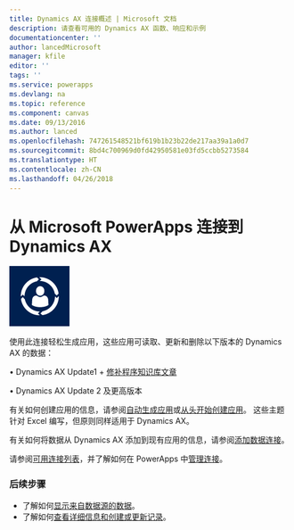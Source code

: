 ```yaml
---
title: Dynamics AX 连接概述 | Microsoft 文档
description: 请查看可用的 Dynamics AX 函数、响应和示例
documentationcenter: ''
author: lancedMicrosoft
manager: kfile
editor: ''
tags: ''
ms.service: powerapps
ms.devlang: na
ms.topic: reference
ms.component: canvas
ms.date: 09/13/2016
ms.author: lanced
ms.openlocfilehash: 747261548521bf619b1b23b22de217aa39a1a0d7
ms.sourcegitcommit: 8bd4c700969d0fd42950581e03fd5ccbb5273584
ms.translationtype: HT
ms.contentlocale: zh-CN
ms.lasthandoff: 04/26/2018
---
```

# <a name="connect-from-microsoft-powerapps-to-dynamics-ax"></a>从 Microsoft PowerApps 连接到 Dynamics AX
![Dynamics AX Online](./media/connection-dynamicsax/dynamics-ax.png)

使用此连接轻松生成应用，这些应用可读取、更新和删除以下版本的 Dynamics AX 的数据：

•    Dynamics AX Update1 + [修补程序知识库文章](https://fix.lcs.dynamics.com/Issue/Resolved?kb=3175021&bugId=3762232&qc=75f75fb7cb5de685683dafada9bdc618a7674bc4e299935b567a28ac02489b5c)

•    Dynamics AX Update 2 及更高版本

有关如何创建应用的信息，请参阅[自动生成应用](../get-started-create-from-data.md)或[从头开始创建应用](../get-started-create-from-blank.md)。 这些主题针对 Excel 编写，但原则同样适用于 Dynamics AX。

有关如何将数据从 Dynamics AX 添加到现有应用的信息，请参阅[添加数据连接](../add-data-connection.md)。

请参阅[可用连接列表](../connections-list.md)，并了解如何在 PowerApps 中[管理连接](../add-manage-connections.md)。

### <a name="next-steps"></a>后续步骤
* 了解如何[显示来自数据源的数据](../add-gallery.md)。
* 了解如何[查看详细信息和创建或更新记录](../add-form.md)。

